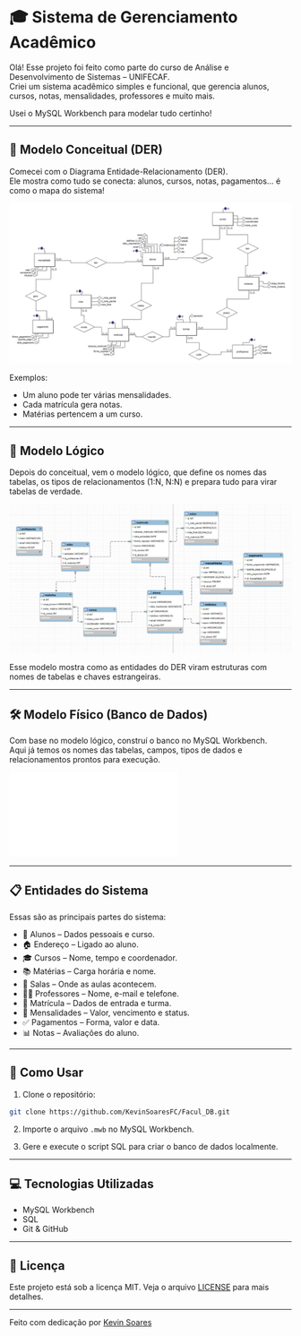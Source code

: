 # 🎓 Sistema de Gerenciamento Acadêmico

Olá! Esse projeto foi feito como parte do curso de Análise e Desenvolvimento de Sistemas – UNIFECAF.  
Criei um sistema acadêmico simples e funcional, que gerencia alunos, cursos, notas, mensalidades, professores e muito mais.

Usei o MySQL Workbench para modelar tudo certinho!

---

## 🧠 Modelo Conceitual (DER)

Comecei com o Diagrama Entidade-Relacionamento (DER).  
Ele mostra como tudo se conecta: alunos, cursos, notas, pagamentos... é como o mapa do sistema!

![Modelo Conceitual - DER](ModeloConceitual.png)

Exemplos:
- Um aluno pode ter várias mensalidades.
- Cada matrícula gera notas.
- Matérias pertencem a um curso.

---

## 🔄 Modelo Lógico

Depois do conceitual, vem o modelo lógico, que define os nomes das tabelas, os tipos de relacionamentos (1:N, N:N) e prepara tudo para virar tabelas de verdade.

![Modelo Lógico](ModeloLogico.png)

Esse modelo mostra como as entidades do DER viram estruturas com nomes de tabelas e chaves estrangeiras.

---

## 🛠 Modelo Físico (Banco de Dados)

Com base no modelo lógico, construí o banco no MySQL Workbench.  
Aqui já temos os nomes das tabelas, campos, tipos de dados e relacionamentos prontos para execução.

![Modelo Físico - MySQL Workbench](modelo-fisico.sql)

---

## 📋 Entidades do Sistema

Essas são as principais partes do sistema:

- 👤 Alunos – Dados pessoais e curso.  
- 🏠 Endereço – Ligado ao aluno.  
- 🎓 Cursos – Nome, tempo e coordenador.  
- 📚 Matérias – Carga horária e nome.  
- 🏫 Salas – Onde as aulas acontecem.  
- 👨‍🏫 Professores – Nome, e-mail e telefone.  
- 📝 Matrícula – Dados de entrada e turma.  
- 💸 Mensalidades – Valor, vencimento e status.  
- ✅ Pagamentos – Forma, valor e data.  
- 📊 Notas – Avaliações do aluno.  

---

## 🚀 Como Usar

1. Clone o repositório:
```bash
git clone https://github.com/KevinSoaresFC/Facul_DB.git
```

2. Importe o arquivo `.mwb` no MySQL Workbench.

3. Gere e execute o script SQL para criar o banco de dados localmente.

---

## 💻 Tecnologias Utilizadas

- MySQL Workbench  
- SQL  
- Git & GitHub  

---

## 📄 Licença

Este projeto está sob a licença MIT. Veja o arquivo [LICENSE](LICENSE) para mais detalhes.

---

Feito com dedicação por [Kevin Soares](https://github.com/KevinSoaresFC)
